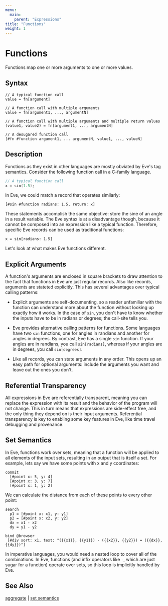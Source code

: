 ```yaml
---
menu:
  main:
    parent: "Expressions"
title: "Functions"
weight: 1
---
```


# Functions

Functions map one or more arguments to one or more values.

## Syntax

```eve
// A typical function call
value = fn[argument]

// A function call with multiple arguments
value = fn[argument1, ..., argumentN]

// A function call with multiple arguments and multiple return values
(value1, value2) = fn[argument1, ..., argumentN]

// A desugared function call
[#fn #function argument1, ... argumentN, value1, ..., valueN]
```

## Description

Functions as they exist in other languages are mostly obviated by Eve's tag semantics. Consider the following function call in a C-family language.

```c
// A typical function call
x = sin(1.5);                              
```

In Eve, we could match a record that operates similarly:

```eve
[#sin #function radians: 1.5, return: x]
```

These statements accomplish the same objective: store the sine of an angle in a result variable. The Eve syntax is at a disadvantage though, because it cannot be composed into an expression like a typical function. Therefore, specific Eve records can be used as traditional functions:

```eve
x = sin[radians: 1.5]
```

Let's look at what makes Eve functions different.

## Explicit Arguments

A function's arguments are enclosed in square brackets to draw attention to the fact that functions in Eve are just regular records. Also like records, arguments are stateted explicitly. This has several advantages over typical calling patterns:

- Explicit arguments are self-documenting, so a reader unfamiliar with the function can understand more about the function without looking up exactly how it works. In the case of `sin`, you don't have to know whether the inputs have to be in radians or degrees; the call-site tells you.

- Eve provides alternative calling patterns for functions. Some languages have two `sin` functions, one for angles in randians and another for angles in degrees. By contrast, Eve has a single `sin` function. If your angles are in randians, you call `sin[radians]`, whereas if your angles are in degrees, you call `sin[degrees]`.

- Like all records, you can state arguments in any order. This opens up an easy path for optional arguments: include the arguments you want and leave out the ones you don't.

## Referential Transparency

All expressions in Eve are referentially transparent, meaning you can replace the expression with its result and the behavior of the program will not change. This in turn means that expressions are side-effect free, and the only thing they depend on is their input arguments. Referential transparency is key to enabling some key features in Eve, like time travel debugging and provenance.

## Set Semantics

In Eve, functions work over sets, meaning that a function will be applied to all elements of the input sets, resulting in an output that is itself a set. For example, lets say we have some points with x and y coordinates:

```eve
commit
  [#point x: 5, y: 4]
  [#point x: 3, y: 7]
  [#point x: 1, y: 2]
```

We can calculate the distance from each of these points to every other point:

```eve
search
  p1 = [#point x: x1, y: y1]
  p2 = [#point x: x2, y: y2]
  dx = x1 - x2 
  dy = y1 - y2
  
bind @browser
 [#div sort: x1, text: "({{x1}}, {{y1}}) - ({{x2}}, {{y2}}) = ({{dx}}, {{dy}})"]
 ```

In imperative languages, you would need a nested loop to cover all of the combinations. In Eve, functions (and infix operators like `-`, which are just sugar for a function) operate over sets, so this loop is implicitly handled by Eve.

## See Also

[aggregate](../aggregates) | [set semantics](../sets)